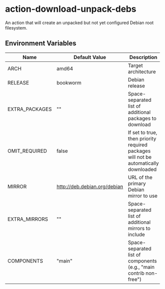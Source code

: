 # action-download-unpack-debs

An action that will create an unpacked but not yet configured Debian root filesystem.

## Environment Variables

| Name            | Default Value                | Description |
|-----------------|------------------------------|-------------|
| ARCH            | amd64                        | Target architecture |
| RELEASE         | bookworm                     | Debian release |
| EXTRA_PACKAGES  | ""                           | Space-separated list of additional packages to download |
| OMIT_REQUIRED   | false                        | If set to true, then priority required packages will not be automatically downloaded |
| MIRROR          | http://deb.debian.org/debian | URL of the primary Debian mirror to use |
| EXTRA_MIRRORS   | ""                           | Space-separated list of additional mirrors to include |
| COMPONENTS      | "main"                       | Space-separated list of components (e.g., "main contrib non-free") |

